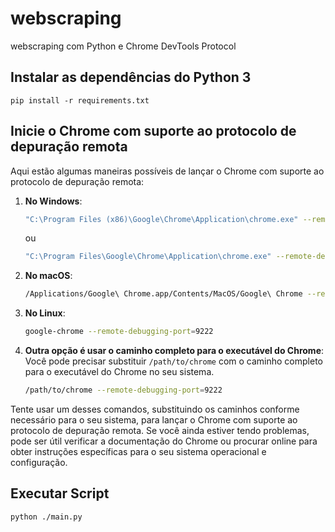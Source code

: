 # webscraping
webscraping com Python e Chrome DevTools Protocol

## Instalar as dependências do Python 3
```
pip install -r requirements.txt
```

## Inicie o Chrome com suporte ao protocolo de depuração remota
Aqui estão algumas maneiras possíveis de lançar o Chrome com suporte ao protocolo de depuração remota:

1. **No Windows**:
   ```bash
   "C:\Program Files (x86)\Google\Chrome\Application\chrome.exe" --remote-debugging-port=9222
   ```
   ou
    ```bash
   "C:\Program Files\Google\Chrome\Application\chrome.exe" --remote-debugging-port=9222
   ```

3. **No macOS**:
   ```bash
   /Applications/Google\ Chrome.app/Contents/MacOS/Google\ Chrome --remote-debugging-port=9222
   ```

4. **No Linux**:
   ```bash
   google-chrome --remote-debugging-port=9222
   ```

5. **Outra opção é usar o caminho completo para o executável do Chrome**:
   Você pode precisar substituir `/path/to/chrome` com o caminho completo para o executável do Chrome no seu sistema.
   ```bash
   /path/to/chrome --remote-debugging-port=9222
   ```

Tente usar um desses comandos, substituindo os caminhos conforme necessário para o seu sistema, para lançar o Chrome com suporte ao protocolo de depuração remota. Se você ainda estiver tendo problemas, pode ser útil verificar a documentação do Chrome ou procurar online para obter instruções específicas para o seu sistema operacional e configuração.

## Executar Script
```bash
python ./main.py
```
